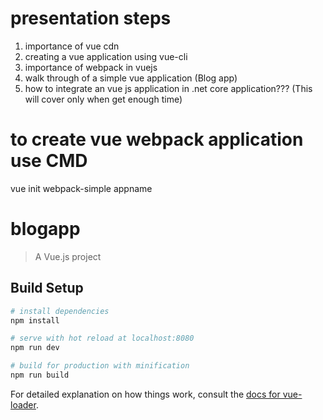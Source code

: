 # presentation steps
  1. importance of vue cdn 
  2. creating a vue application using vue-cli
  3. importance of webpack in vuejs
  4. walk through of a simple vue application (Blog app)
  5. how to integrate an vue js application in .net core application???
  (This will cover only when get enough time)


# to create vue webpack application use CMD
   vue init webpack-simple appname

# blogapp

> A Vue.js project

## Build Setup

``` bash
# install dependencies
npm install

# serve with hot reload at localhost:8080
npm run dev

# build for production with minification
npm run build
```

For detailed explanation on how things work, consult the [docs for vue-loader](http://vuejs.github.io/vue-loader).
